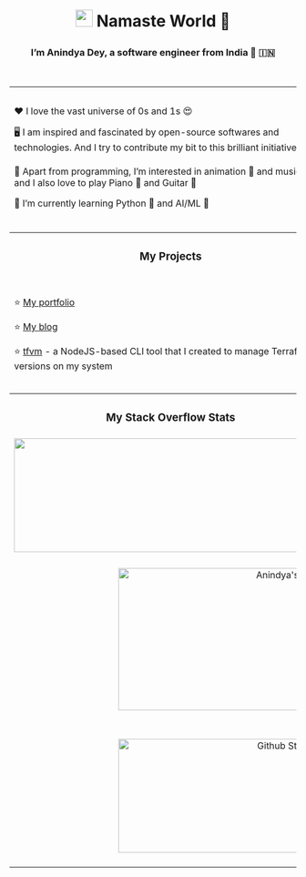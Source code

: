 # <p align="center"><img src="https://raw.githubusercontent.com/MartinHeinz/MartinHeinz/master/wave.gif" width="30px"> Namaste World 🙏</p>
### <p align="center">I’m Anindya Dey, a software engineer from India 🙂 🇮🇳</p>

<br />

<table>
  <tr>
    <td colspan="8" height="250px">
      <p>❤️ I love the vast universe of 0s and 1s 😍</p>
      <p>🖥️ I am inspired and fascinated by open-source softwares and technologies. And I try to contribute my bit to this brilliant initiative 💻</p>
      <p>👀 Apart from programming, I’m interested in animation 🐼 and music 🎵 and I also love to play Piano 🎹 and Guitar 🎸</p>
      <p>🌱 I’m currently learning Python 🐍 and AI/ML 🤖</p>
    </td>
    <td align="center" colspan="4">
      <table>
        <tr>
          <th colspan="3">Get in touch!</th>
        </tr>
        <tr>
          <td>
            <a href="https://www.linkedin.com/in/anindyadey" target="_blank" rel="noopener noreferrer">
              <img alt="Anindya's LinkedIn Profile" src="https://user-images.githubusercontent.com/30517208/161002087-4cedacf2-082d-4035-b0cd-850a8d74d2de.svg" height="32" width="32"/>
            </a>
          </td>
          <td>
            <a href="https://www.twitter.com/anindya0101" target="_blank" rel="noopener noreferrer">
              <img alt="Anindya's Twitter Account" src="https://user-images.githubusercontent.com/30517208/161002854-1e3d59f7-7bed-4fa6-8ceb-0bda9850512b.svg" height="32" width="32"/>
            </a>
          </td>
          <td>
            <a href="mailto:andy.ani1992@gmail.com" target="_blank" rel="noopener noreferrer">
              <img alt="Anindya's Gmail Id" src="https://user-images.githubusercontent.com/30517208/168090444-6828538a-9988-4f31-b62d-5a0887f9eeb9.svg" height="32" width="32"/>
            </a>
          </td>
        </tr>
        <tr>
          <td>
            <a href="https://www.instagram.com/andys_cli" target="_blank" rel="noopener noreferrer">
              <img alt="Anindya's Instagram Account" title="@andys_corner" src="https://user-images.githubusercontent.com/30517208/161002931-eb8ee959-a911-4ce3-afe7-cc2a039df7e8.svg" height="32" width="32"/>
            </a>
          </td>
          <td>
            <a href="https://discord.gg/6aGZhKts" target="_blank" rel="noopener noreferrer">
              <img alt="Bits n' Bytes Discord Server" title="Bits n' Bytes Discord Server" src="https://user-images.githubusercontent.com/30517208/167137999-4d84332d-9e34-4478-8161-872d8168be0a.svg" height="32" width="32"/>
            </a>
          </td>
          <td>
          </td>
        </tr>
      </table>
    </td>
  </tr>
  <tr>
    <td colspan="12"></td>
  </tr>
  <tr>
    <th colspan="3">
      <h3>My Projects</h3>
    </th>
    <th colspan="9">
      <h3>Top 5 Languages used by me</h3>
    </th>
  </tr>
  <tr>
    <td colspan="3">
      <p>⭐ <a href="https://anindyadey.com" target="_blank" rel="noopener noreferrer">My portfolio</a></p>
      <p>⭐ <a href="https://blog.anindyadey.com" target="_blank" rel="noopener noreferrer">My blog</a></p>
      <p>⭐ <a href="https://www.npmjs.com/package/tfvm" target="_blank" rel="noopener noreferrer">tfvm</a> - a NodeJS-based CLI tool that I created to manage Terraform versions on my system</p>
    </td>
    <td colspan="9"  align="center">
      <img src="https://github-readme-stats.vercel.app/api/top-langs/?username=anindya-dey&theme=radical&layout=compact&hide_title=true&hide_border=true" alt="Top 5 languages used by Anindya" title="Top 5 languages used by Anindya" height="200px" width="450px" />
    </td>
  </tr>
  <tr>
    <th width="500" colspan="5">
      <h3>My Stack Overflow Stats</h3>
    </th>
    <th width="250" colspan="7">
      <h3>Tools and Frameworks I Use</h3>
    </th>
  </tr>
  <tr>
    <td align="center" colspan="5">
      <img height="200px" width="550px" src="https://stackoverflow-card.vercel.app/?userID=13584363&theme=solarized-light" />
    </td>
    <td align="center" colspan="7">
      <table>
        <tr>
          <td>
            <img src="https://user-images.githubusercontent.com/30517208/166412893-55883791-5914-442f-89cd-3cc817709847.svg" alt="Ubuntu" title="Ubuntu" width="36" height="36" />
          </td>
          <td>
            <img src="https://user-images.githubusercontent.com/30517208/166413047-d930b935-4479-45f6-9662-e78cb4a3b869.svg" alt="VS Code" title="VS Code" width="36" height="36" />
          </td>
          <td>
            <img src="https://user-images.githubusercontent.com/30517208/166413065-75940a34-c194-41c7-b741-0094dd65e351.svg" alt="Firefox" title="Firefox" width="36" height="36" />
          </td>
          <td>
            <img src="https://user-images.githubusercontent.com/30517208/167129953-31d20de5-9fe4-4d2e-b23b-36bfa50b2ec4.svg" alt="Docker" title="Docker" width="36" height="36" />
          </td>
          <td>
            <img src="https://user-images.githubusercontent.com/30517208/167130831-00e9a32a-1138-4584-a929-af1b8716c336.svg" alt="Terraform" title="Terraform" width="36" height="36" />
          </td>
        </tr>
        <tr>
          <td>
            <img src="https://user-images.githubusercontent.com/30517208/167134811-61024dc3-c3a3-40bd-a2b9-8824a273e950.svg" alt="Postman" title="Postman" width="36" height="36"  />
          </td>
          <td>
            <img src="https://user-images.githubusercontent.com/30517208/167131225-2eb3099d-8aac-419a-9c9e-c2bb367b9515.svg" alt="Jetbrains Rider" title="Jetbrains Rider" width="36" height="36" />
          </td>
          <td>
            <img src="https://user-images.githubusercontent.com/30517208/167120236-5f39ef04-bcc4-4708-8e4a-9c4049c25494.svg" alt="React" title="React" width="36" height="36" />
          </td>
          <td>
            <img src="https://user-images.githubusercontent.com/30517208/167120288-78358b7a-8fda-42dc-9ad0-04c2fe8a1bea.svg" alt="Dot Net Core" title="Dot Net Core" width="36" height="36" />
          </td>
          <td>
            <img src="https://user-images.githubusercontent.com/30517208/167121759-e4089d2e-367a-4d4d-81b4-aa833a7df43a.svg" alt="Node JS" title="Node JS" width="36" height="36" />
          </td>
        </tr>
        <tr>
          <td>
            <img src="https://user-images.githubusercontent.com/30517208/167121769-e5c60bb7-6378-4234-8dc8-154c3c789899.svg" alt="Tailwind CSS" title="Tailwind CSS" width="36" height="36" />
          </td>
          <td>
            &nbsp;
          </td>
          <td>
            &nbsp;
          </td>
          <td>
            &nbsp;
          </td>
          <td>
            &nbsp;
          </td>
        </tr>
      </table>
    </td>
  </tr>
  <tr align="center">
    <td colspan="12" height="300px">
      <img src="http://github-readme-streak-stats.herokuapp.com?user=anindya-dey&theme=radical&hide_border=true&fire=yellow&ring=orange" alt="Anindya's Github Streak" title="Anindya's Github Streak" width="650" height="250px" />
    </td>
  </tr>
  <tr align="center">
    <td colspan="12" height="250px">
      <img src="https://github-readme-stats.vercel.app/api?username=anindya-dey&show_icons=true&count_private=true&theme=radical&hide_title=true&hide_border=true" alt="Github Stats of Anindya" title="Github Stats of Anindya" width="650" height="200px" />
    </td>
  </tr>
</table>

<br />
